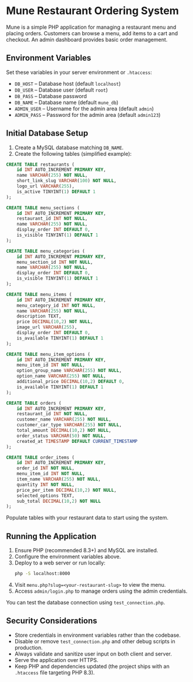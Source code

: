 # Mune Restaurant Ordering System

Mune is a simple PHP application for managing a restaurant menu and placing orders. Customers can browse a menu, add items to a cart and checkout. An admin dashboard provides basic order management.

## Environment Variables
Set these variables in your server environment or `.htaccess`:

- `DB_HOST` – Database host (default `localhost`)
- `DB_USER` – Database user (default `root`)
- `DB_PASS` – Database password
- `DB_NAME` – Database name (default `mune_db`)
- `ADMIN_USER` – Username for the admin area (default `admin`)
- `ADMIN_PASS` – Password for the admin area (default `admin123`)

## Initial Database Setup
1. Create a MySQL database matching `DB_NAME`.
2. Create the following tables (simplified example):

```sql
CREATE TABLE restaurants (
    id INT AUTO_INCREMENT PRIMARY KEY,
    name VARCHAR(255) NOT NULL,
    short_link_slug VARCHAR(100) NOT NULL,
    logo_url VARCHAR(255),
    is_active TINYINT(1) DEFAULT 1
);

CREATE TABLE menu_sections (
    id INT AUTO_INCREMENT PRIMARY KEY,
    restaurant_id INT NOT NULL,
    name VARCHAR(255) NOT NULL,
    display_order INT DEFAULT 0,
    is_visible TINYINT(1) DEFAULT 1
);

CREATE TABLE menu_categories (
    id INT AUTO_INCREMENT PRIMARY KEY,
    menu_section_id INT NOT NULL,
    name VARCHAR(255) NOT NULL,
    display_order INT DEFAULT 0,
    is_visible TINYINT(1) DEFAULT 1
);

CREATE TABLE menu_items (
    id INT AUTO_INCREMENT PRIMARY KEY,
    menu_category_id INT NOT NULL,
    name VARCHAR(255) NOT NULL,
    description TEXT,
    price DECIMAL(10,2) NOT NULL,
    image_url VARCHAR(255),
    display_order INT DEFAULT 0,
    is_available TINYINT(1) DEFAULT 1
);

CREATE TABLE menu_item_options (
    id INT AUTO_INCREMENT PRIMARY KEY,
    menu_item_id INT NOT NULL,
    option_group_name VARCHAR(255) NOT NULL,
    option_name VARCHAR(255) NOT NULL,
    additional_price DECIMAL(10,2) DEFAULT 0,
    is_available TINYINT(1) DEFAULT 1
);

CREATE TABLE orders (
    id INT AUTO_INCREMENT PRIMARY KEY,
    restaurant_id INT NOT NULL,
    customer_name VARCHAR(255) NOT NULL,
    customer_car_type VARCHAR(255) NOT NULL,
    total_amount DECIMAL(10,2) NOT NULL,
    order_status VARCHAR(50) NOT NULL,
    created_at TIMESTAMP DEFAULT CURRENT_TIMESTAMP
);

CREATE TABLE order_items (
    id INT AUTO_INCREMENT PRIMARY KEY,
    order_id INT NOT NULL,
    menu_item_id INT NOT NULL,
    item_name VARCHAR(255) NOT NULL,
    quantity INT NOT NULL,
    price_per_item DECIMAL(10,2) NOT NULL,
    selected_options TEXT,
    sub_total DECIMAL(10,2) NOT NULL
);
```

Populate tables with your restaurant data to start using the system.

## Running the Application
1. Ensure PHP (recommended 8.3+) and MySQL are installed.
2. Configure the environment variables above.
3. Deploy to a web server or run locally:
   ```bash
   php -S localhost:8000
   ```
4. Visit `menu.php?slug=<your-restaurant-slug>` to view the menu.
5. Access `admin/login.php` to manage orders using the admin credentials.

You can test the database connection using `test_connection.php`.

## Security Considerations
- Store credentials in environment variables rather than the codebase.
- Disable or remove `test_connection.php` and other debug scripts in production.
- Always validate and sanitize user input on both client and server.
- Serve the application over HTTPS.
- Keep PHP and dependencies updated (the project ships with an `.htaccess` file targeting PHP 8.3).
